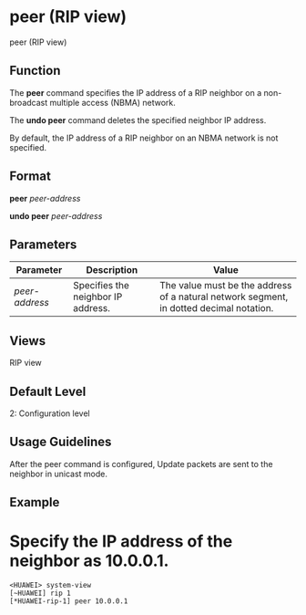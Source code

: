 peer (RIP view)
===============

peer (RIP view)

Function
--------



The **peer** command specifies the IP address of a RIP neighbor on a non-broadcast multiple access (NBMA) network.

The **undo peer** command deletes the specified neighbor IP address.



By default, the IP address of a RIP neighbor on an NBMA network is not specified.


Format
------

**peer** *peer-address*

**undo peer** *peer-address*


Parameters
----------

| Parameter | Description | Value |
| --- | --- | --- |
| *peer-address* | Specifies the neighbor IP address. | The value must be the address of a natural network segment, in dotted decimal notation. |



Views
-----

RIP view


Default Level
-------------

2: Configuration level


Usage Guidelines
----------------

After the peer command is configured, Update packets are sent to the neighbor in unicast mode.


Example
-------

# Specify the IP address of the neighbor as 10.0.0.1.
```
<HUAWEI> system-view
[~HUAWEI] rip 1
[*HUAWEI-rip-1] peer 10.0.0.1

```